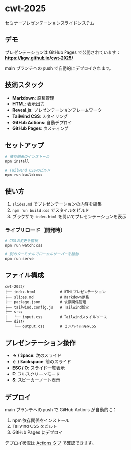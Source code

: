 # cwt-2025

セミナープレゼンテーションスライドシステム

## デモ

プレゼンテーションは GitHub Pages で公開されています：
**https://hgw.github.io/cwt-2025/**

main ブランチへの push で自動的にデプロイされます。

## 技術スタック

- **Markdown**: 原稿管理
- **HTML**: 表示出力
- **Reveal.js**: プレゼンテーションフレームワーク
- **Tailwind CSS**: スタイリング
- **GitHub Actions**: 自動デプロイ
- **GitHub Pages**: ホスティング

## セットアップ

```bash
# 依存関係のインストール
npm install

# Tailwind CSSのビルド
npm run build:css
```

## 使い方

1. `slides.md` でプレゼンテーションの内容を編集
2. `npm run build:css` でスタイルをビルド
3. ブラウザで `index.html` を開いてプレゼンテーションを表示

### ライブリロード（開発時）

```bash
# CSSの変更を監視
npm run watch:css

# 別のターミナルでローカルサーバーを起動
npm run serve
```

## ファイル構成

```
cwt-2025/
├── index.html           # HTMLプレゼンテーション
├── slides.md            # Markdown原稿
├── package.json         # 依存関係管理
├── tailwind.config.js   # Tailwind設定
├── src/
│   └── input.css        # Tailwindスタイルソース
└── dist/
    └── output.css       # コンパイル済みCSS
```

## プレゼンテーション操作

- **→ / Space**: 次のスライド
- **← / Backspace**: 前のスライド
- **ESC / O**: スライド一覧表示
- **F**: フルスクリーンモード
- **S**: スピーカーノート表示

## デプロイ

main ブランチへの push で GitHub Actions が自動的に：
1. npm 依存関係をインストール
2. Tailwind CSS をビルド
3. GitHub Pages にデプロイ

デプロイ状況は [Actions タブ](../../actions) で確認できます。
